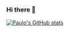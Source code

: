 ### Hi there 👋
[![Paulo's GitHub stats](https://github-readme-stats.vercel.app/api?username=pcralmeida&show_icons=true&theme=transparent)](https://github.com/anuraghazra/github-readme-stats)

<!--
**pcralmeida/pcralmeida** is a ✨ _special_ ✨ repository because its `README.md` (this file) appears on your GitHub profile.

Here are some ideas to get you started:

- 🔭 I’m currently working on ...
- 🌱 I’m currently learning ...
- 👯 I’m looking to collaborate on ...
- 🤔 I’m looking for help with ...
- 💬 Ask me about ...
- 📫 How to reach me: ...
- 😄 Pronouns: ...
- ⚡ Fun fact: ...
-->
